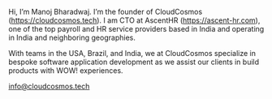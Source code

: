 Hi, I’m Manoj Bharadwaj. I’m the founder of CloudCosmos (https://cloudcosmos.tech). I am CTO at AscentHR (https://ascent-hr.com), one of the top payroll and HR service providers based in India and operating in India and neighboring geographies.

With teams in the USA, Brazil, and India, we at CloudCosmos specialize in bespoke software application development as we assist our clients in build products with WOW! experiences.

info@cloudcosmos.tech
